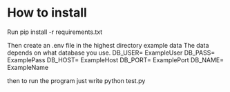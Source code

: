 # How to install

Run pip install -r requirements.txt

Then create an .env file in the highest directory example data
The data depends on what database you use.
DB_USER= ExampleUser
DB_PASS= ExamplePass
DB_HOST= ExampleHost
DB_PORT= ExamplePort
DB_NAME= ExampleName

then to run the program just write
python test.py